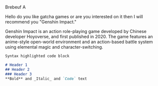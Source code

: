 Brebeuf A


 
Hello do you like gatcha games or are you interested on it then I will recommend you "Genshin Impact."


Genshin Impact is an action role-playing game developed by Chinese developer Hoyoverse, and first published in 2020. The game features an anime-style open-world environment and an action-based battle system using elemental magic and character-switching. 
```markdown
Syntax highlighted code block

# Header 1
## Header 2
### Header 3
**Bold** and _Italic_ and `Code` text

